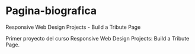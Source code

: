 # Pagina-biografica
Responsive Web Design Projects - Build a Tribute Page

Primer proyecto del curso Responsive Web Design Projects:  Build a Tribute Page.

